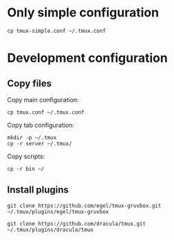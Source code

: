 # Only simple configuration

```
cp tmux-simple.conf ~/.tmux.conf
```


# Development configuration

## Copy files

Copy main configuration:

```
cp tmux.conf ~/.tmux.conf
```

Copy tab configuration:

```
mkdir -p ~/.tmux
cp -r server ~/.tmux/
```

Copy scripts:

```
cp -r bin ~/
```

## Install plugins

```
git clone https://github.com/egel/tmux-gruvbox.git ~/.tmux/plugins/egel/tmux-gruvbox
```

```
git clone https://github.com/dracula/tmux.git ~/.tmux/plugins/dracula/tmux
```
